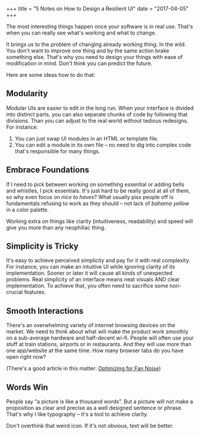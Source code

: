 +++
title = "5 Notes on How to Design a Resilient UI"
date =  "2017-04-05"
+++

The most interesting things happen once your software is in real use.
That's when you can really see what's working and what to change.

It brings us to the problem of changing already working thing. In the wild.
You don't want to improve one thing and by the same action brake something else.
That's why you need to design your things with ease of modification in mind.
Don't think you can predict the future. 

<!--more-->

Here are some ideas how to do that:

## Modularity

Modular UIs are easier to edit in the long run.
When your interface is divided into distinct parts, you can also separate chunks of code by following that divisions.
Than you can adjust to the real world without tedious redesigns. For instance:

1. You can just swap UI modules in an HTML or template file.
2. You can edit a module in its own file – no need to dig into complex code that's responsible for many things.


## Embrace Foundations

If I need to pick between working on something essential or adding bells and whistles, I pick essentials.
It's just hard to be really good at all of them, so why even focus on *nice to haves*? What usually piss people off is fundamentals refusing to work as they should – not lack of *bahama yellow* in a color palette.

Working extra on things like clarity (intuitiveness, readability) and speed
will give you more than any neophiliac thing.
   

## Simplicity is Tricky

It's easy to achieve perceived simplicity and pay for it with real complexity.
For instance, you can make an intuitive UI while ignoring clarity of its implementation.
Sooner or later it will cause all kinds of unexpected problems.
Real simplicity of an interface means neat visuals AND clear implementation.
To achieve that, you often need to sacrifice some non-crucial features.

     
## Smooth Interactions
    
There's an overwhelming variety of internet browsing devices on the market.
We need to think about what will make the product work smoothly on a sub-average hardware and half-decent wi-fi.
People will often use your stuff at train stations, airports or in restaurants. And they will use more than one app/website at the same time. How many browser tabs do you have open right now? 

(There's a good article in this matter: [Optimizing for Fan Noise](http://prog21.dadgum.com/61.html))

## Words Win
    
People say “a picture is like a thousand words”.
But a picture will not make a proposition as clear and precise as a well designed sentence or phrase.
That's why I like typography – it's a tool to achieve clarity.

Don't overthink that weird icon. If it's not obvious, text will be better.

